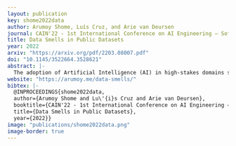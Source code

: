```yaml
---
layout: publication
key: shome2022data
author: Arumoy Shome, Luís Cruz, and Arie van Deursen
journal: CAIN'22 - 1st International Conference on AI Engineering – Software Engineering for AI
title: Data Smells in Public Datasets
year: 2022
arxiv: "https://arxiv.org/pdf/2203.08007.pdf"
doi: "10.1145/3522664.3528621"
abstract: |-
  The adoption of Artificial Intelligence (AI) in high-stakes domains such as healthcare, wildlife preservation, autonomous driving and criminal justice system calls for a data-centric approach to AI. Data scientists spend the majority of their time studying and wrangling the data, yet tools to aid them with data analysis are lacking. This study identifies the recurrent data quality issues in public datasets. Analogous to code smells, we introduce a novel catalogue of data smells that can be used to indicate early signs of problems or technical debt in machine learning systems. To understand the prevalence of data quality issues in datasets, we analyse 25 public datasets and identify 14 data smells.
website: "https://arumoy.me/data-smells/"
bibtex: |- 
  @INPROCEEDINGS{shome2022data,
  author={Arumoy Shome and Lu\'{i}s Cruz and Arie van Deursen},
  booktitle={CAIN'22 - 1st International Conference on AI Engineering – Software Engineering for AI}, 
  title={Data Smells in Public Datasets}, 
  year={2022}}
image: "publications/shome2022data.png"
image-border: true
---
```

